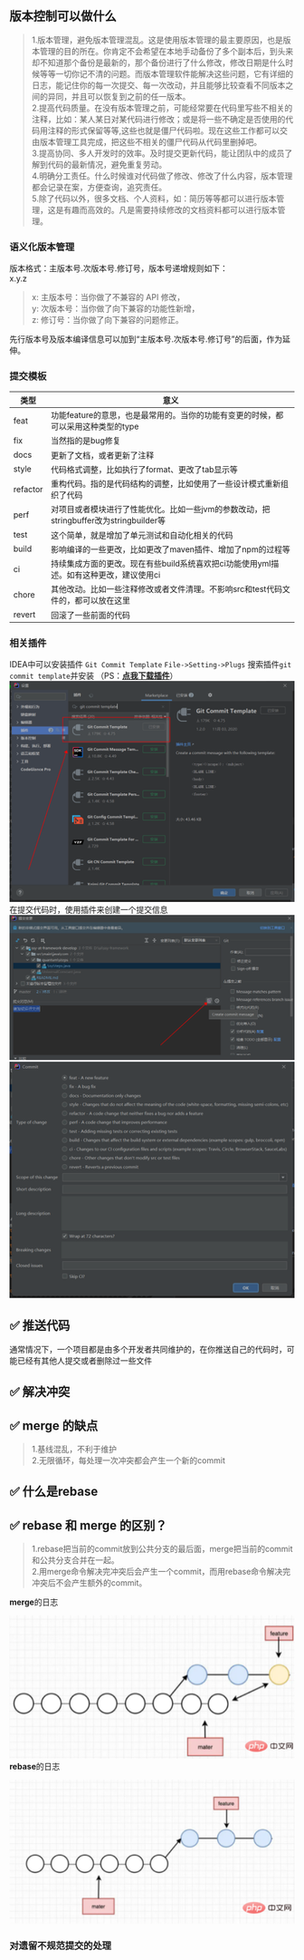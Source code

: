 ## 版本控制可以做什么

> 1.版本管理，避免版本管理混乱。这是使用版本管理的最主要原因，也是版本管理的目的所在。你肯定不会希望在本地手动备份了多个副本后，到头来却不知道那个备份是最新的，那个备份进行了什么修改，修改日期是什么时候等等一切你记不清的问题。而版本管理软件能解决这些问题，它有详细的日志，能记住你的每一次提交、每一次改动，并且能够比较查看不同版本之间的异同，并且可以恢复到之前的任一版本。  
> 2.提高代码质量。在没有版本管理之前，可能经常要在代码里写些不相关的注释，比如：某人某日对某代码进行修改；或是将一些不确定是否使用的代码用注释的形式保留等等,这些也就是僵尸代码啦。现在这些工作都可以交由版本管理工具完成，把这些不相关的僵尸代码从代码里删掉吧。  
> 3.提高协同、多人开发时的效率。及时提交更新代码，能让团队中的成员了解到代码的最新情况，避免重复劳动。  
> 4.明确分工责任。什么时候谁对代码做了修改、修改了什么内容，版本管理都会记录在案，方便查询，追究责任。  
> 5.除了代码以外，很多文档、个人资料，如：简历等等都可以进行版本管理，这是有趣而高效的。凡是需要持续修改的文档资料都可以进行版本管理。

### 语义化版本管理

版本格式：主版本号.次版本号.修订号，版本号递增规则如下：  
x.y.z

> x: 主版本号：当你做了不兼容的 API 修改，  
> y: 次版本号：当你做了向下兼容的功能性新增，  
> z: 修订号：当你做了向下兼容的问题修正。

先行版本号及版本编译信息可以加到“主版本号.次版本号.修订号”的后面，作为延伸。

### 提交模板

| 类型 | 意义 |
| --- | --- |
| feat | 功能feature的意思，也是最常用的。当你的功能有变更的时候，都可以采用这种类型的type |
| fix | 当然指的是bug修复 |
| docs | 更新了文档，或者更新了注释 |
| style | 代码格式调整，比如执行了format、更改了tab显示等 |
| refactor | 重构代码。指的是代码结构的调整，比如使用了一些设计模式重新组织了代码 |
| perf | 对项目或者模块进行了性能优化。比如一些jvm的参数改动，把stringbuffer改为stringbuilder等 |
| test | 这个简单，就是增加了单元测试和自动化相关的代码 |
| build | 影响编译的一些更改，比如更改了maven插件、增加了npm的过程等 |
| ci | 持续集成方面的更改。现在有些build系统喜欢把ci功能使用yml描述。如有这种更改，建议使用ci |
| chore | 其他改动。比如一些注释修改或者文件清理。不影响src和test代码文件的，都可以放在这里 |
| revert | 回滚了一些前面的代码 |

### 相关插件

IDEA中可以安装插件 `Git Commit Template` `File->Setting->Plugs` 搜索插件`git commit template`并安装 （PS：**[点我下载插件](https://plugins.jetbrains.com/plugin/9861-git-commit-template/versions)**） ![](images/2022-08-11-16-42-25.png) 在提交代码时，使用插件来创建一个提交信息 ![](images/2022-08-12-10-52-22.png) ![](images/2022-08-11-16-38-06.png)

## ✅ 推送代码

通常情况下，一个项目都是由多个开发者共同维护的，在你推送自己的代码时，可能已经有其他人提交或者删除过一些文件

## ✅ 解决冲突

## ✅ merge 的缺点

> 1.基线混乱，不利于维护  
> 2.无限循环，每处理一次冲突都会产生一个新的commit

## ✅ 什么是rebase

## ✅ rebase 和 merge 的区别？

> 1.rebase把当前的commit放到公共分支的最后面，merge把当前的commit和公共分支合并在一起。  
> 2.用merge命令解决完冲突后会产生一个commit，而用rebase命令解决完冲突后不会产生额外的commit。

**merge**的日志

![](images/2022-08-11-19-53-21.png)  
**rebase**的日志

![](images/2022-08-11-19-53-36.png)

### 对遗留不规范提交的处理
